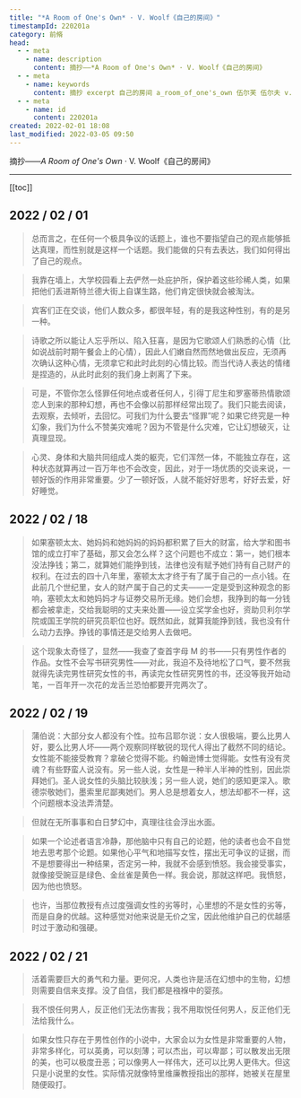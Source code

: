 ```yaml
---
title: "*A Room of One's Own* · V. Woolf《自己的房间》"
timestampId: 220201a
category: 前脩
head:
  - - meta
    - name: description
      content: 摘抄——*A Room of One's Own* · V. Woolf《自己的房间》
  - - meta
    - name: keywords
      content: 摘抄 excerpt 自己的房间 a_room_of_one's_own 伍尔芙 伍尔夫 v.woolf
  - - meta
    - name: id
      content: 220201a
created: 2022-02-01 18:08
last_modified: 2022-03-05 09:50
---
```


摘抄——*A Room of One's Own* · V. Woolf《自己的房间》

---

[[toc]]

## 2022 / 02 / 01

> 总而言之，在任何一个极具争议的话题上，谁也不要指望自己的观点能够抵达真理，而性别就是这样一个话题。我们能做的只有去表达，我们如何得出了自己的观点。

> 我靠在墙上，大学校园看上去俨然一处庇护所，保护着这些珍稀人类，如果把他们丢进斯特兰德大街上自谋生路，他们肯定很快就会被淘汰。

> 宾客们正在交谈，他们人数众多，都很年轻，有的是我这种性别，有的是另一种。

> 诗歌之所以能让人忘乎所以、陷入狂喜，是因为它歌颂人们熟悉的心情（比如说战前时期午餐会上的心情），因此人们嫩自然而然地做出反应，无须再次确认这种心情，无须拿它和此时此刻的心情比较。而当代诗人表达的情绪是捏造的，从此时此刻的我们身上剥离了下来。

> 可是，不管你怎么怪罪任何地点或者任何人，引得丁尼生和罗塞蒂热情歌颂恋人到来的那种幻想，再也不会像以前那样经常出现了。我们只能去阅读，去观察，去倾听，去回忆。可我们为什么要去“怪罪”呢？如果它终究是一种幻象，我们为什么不赞美灾难呢？因为不管是什么灾难，它让幻想破灭，让真理显现。

> 心灵、身体和大脑共同组成人类的躯壳，它们浑然一体，不能独立存在，这种状态就算再过一百万年也不会改变，因此，对于一场优质的交谈来说，一顿好饭的作用非常重要。少了一顿好饭，人就不能好好思考，好好去爱，好好睡觉。

## 2022 / 02 / 18

> 如果塞顿太太、她妈妈和她妈妈的妈妈都积累了巨大的财富，给大学和图书馆的成立打牢了基础，那又会怎么样？这个问题也不成立：第一，她们根本没法挣钱；第二，就算她们能挣到钱，法律也没有赋予她们持有自己财产的权利。在过去的四十八年里，塞顿太太才终于有了属于自己的一点小钱。在此前几个世纪里，女人的财产属于自己的丈夫——一定是受到这种观念的影响，塞顿太太和她妈妈才与证劵交易所无缘。她们会想，我挣到的每一分钱都会被拿走，交给我聪明的丈夫来处置——设立奖学金也好，资助贝利尔学院或国王学院的研究员职位也好。既然如此，就算我能挣到钱，我也没有什么动力去挣。挣钱的事情还是交给男人去做吧。

> 这个现象太奇怪了，显然——我查了查首字母 M 的书——只有男性作者的作品。女性不会写书研究男性——对此，我迫不及待地松了口气，要不然我就得先读完男性研究女性的书，再读完女性研究男性的书，还没等我开始动笔，一百年开一次花的龙舌兰恐怕都要开完两次了。

## 2022 / 02 / 19

> 蒲伯说：大部分女人都没有个性。拉布吕耶尔说：女人很极端，要么比男人好，要么比男人坏——两个观察同样敏锐的现代人得出了截然不同的结论。女性能不能接受教育？拿破仑觉得不能。约翰逊博士觉得能。女性有没有灵魂？有些野蛮人说没有。另一些人说，女性是一种半人半神的性别，因此崇拜她们。圣人说女性的头脑比较肤浅；另一些人说，她们的感知更深入。歌德崇敬她们，墨索里尼鄙夷她们。男人总是想着女人，想法却都不一样，这个问题根本没法弄清楚。

> 但就在无所事事和白日梦幻中，真理往往会浮出水面。

> 如果一个论述者语言冷静，那他脑中只有自己的论题，他的读者也会不自觉地去思考那个论题。如果他心平气和地描写女性，摆出无可争议的证据，而不是想要得出一种结果，否定另一种，我就不会感到愤怒。我会接受事实，就像接受豌豆是绿色、金丝雀是黄色一样。我会说，那就这样吧。我愤怒，因为他也愤怒。

> 也许，当那位教授有点过度强调女性的劣等时，心里想的不是女性的劣等，而是自身的优越。这种感觉对他来说是无价之宝，因此他维护自己的优越感时过于激动和强硬。

## 2022 / 02 / 21

> 活着需要巨大的勇气和力量。更何况，人类也许是活在幻想中的生物，幻想则需要自信来支撑。没了自信，我们都是襁褓中的婴孩。

> 我不恨任何男人，反正他们无法伤害我；我不用取悦任何男人，反正他们无法给我什么。

> 如果女性只存在于男性创作的小说中，大家会以为女性是非常重要的人物，非常多样化，可以英勇，可以刻薄；可以杰出，可以卑鄙；可以散发出无限的美，也可以极度丑恶；可以像男人一样伟大，还可以比男人更伟大。但这只是小说里的女性。实际情况就像特里维廉教授指出的那样，她被关在屋里随便殴打。
